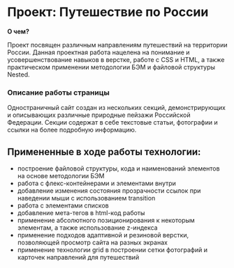 # Проект: Путешествие по России

**О чем?**

Проект посвящен различным направлениям путешествий на территории России.
Данная проектная работа нацелена на понимание и усовершенствование навыков в верстке, работе с CSS и HTML, а также практическом применении методологии БЭМ и файловой структуры Nested.

### Описание работы страницы
Одностраничный сайт создан из нескольких секций, демонстрирующих и описывающих различные природные пейзажи Российской Федерации. Секции содержат в себе текстовые статьи, фотографии и ссылки на более подробную информацию.

## Примененные в ходе работы технологии:
- построение файловой структуры, кода и наименований элементов на основе методологии БЭМ
- работа с флекс-контейнерами и элементами внутри
- добавление изменения состояния прозрачности ссылок при наведении мыши с использованием transition
- работа с элементами списков
- добавление мета-тегов в html-код работы
- применение абсолютного позиционирования к некоторым элементам, а также использование z-индекса
- применение подходов адаптивной и резиновой верстки, позволяющей просмотр сайта на разных экранах
- применение технологии grid в построении сетки фотографий и карточек направлений для путешествий
